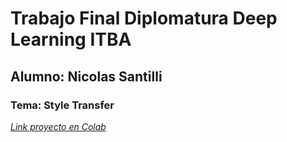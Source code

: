# Trabajo Final Diplomatura Deep Learning ITBA
## Alumno: Nicolas Santilli
### Tema: Style Transfer

_[Link proyecto en Colab](https://colab.research.google.com/drive/1hrlHyv3WZgrdTlhEi8ClK2lYOCnBhSJi?usp=sharing)_
